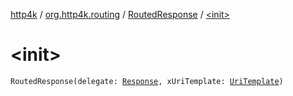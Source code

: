 [http4k](../../index.md) / [org.http4k.routing](../index.md) / [RoutedResponse](index.md) / [&lt;init&gt;](./-init-.md)

# &lt;init&gt;

`RoutedResponse(delegate: `[`Response`](../../org.http4k.core/-response/index.md)`, xUriTemplate: `[`UriTemplate`](../../org.http4k.core/-uri-template/index.md)`)`